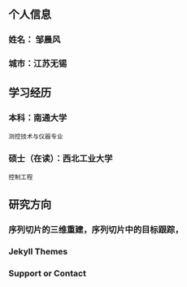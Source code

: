 ## 个人信息

### 姓名： 邹晨风
### 城市：江苏无锡

## 学习经历
### 本科：南通大学
    测控技术与仪器专业
### 硕士（在读）：西北工业大学
    控制工程
    
## 研究方向
### 序列切片的三维重建，序列切片中的目标跟踪，
 

### Jekyll Themes


### Support or Contact


